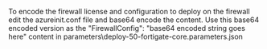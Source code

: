 To encode the firewall license and configuration to deploy on the firewall edit the azureinit.conf file and base64 encode the content. Use this base64 encoded version as the "FirewallConfig": "base64 encoded string goes here" content in parameters\deploy-50-fortigate-core.parameters.json 